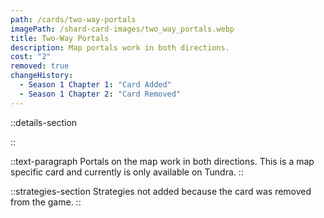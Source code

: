 ```yaml
---
path: /cards/two-way-portals
imagePath: /shard-card-images/two_way_portals.webp
title: Two-Way Portals
description: Map portals work in both directions.
cost: "2"
removed: true
changeHistory:
  - Season 1 Chapter 1: "Card Added"
  - Season 1 Chapter 2: "Card Removed"
---
```


::details-section

::

::text-paragraph
Portals on the map work in both directions. This is a map specific card and currently is only available on Tundra.
::

::strategies-section
Strategies not added because the card was removed from the game.
::
